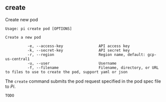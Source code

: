 create
------------------------------
Create new pod

    Usage: pi create pod [OPTIONS] 

    Create a new pod

              -e, --access-key                API access key
              -k, --secret-key                API secret key
              -r, --region                    Region name, default: gcp-us-central1
              -u, --user                      Username
              -f, --filename                  Filename, directory, or URL to files to use to create the pod, support yaml or json

The `create` command submits the pod request specified in the pod spec file to _Pi_.

```sh
TODO
```
